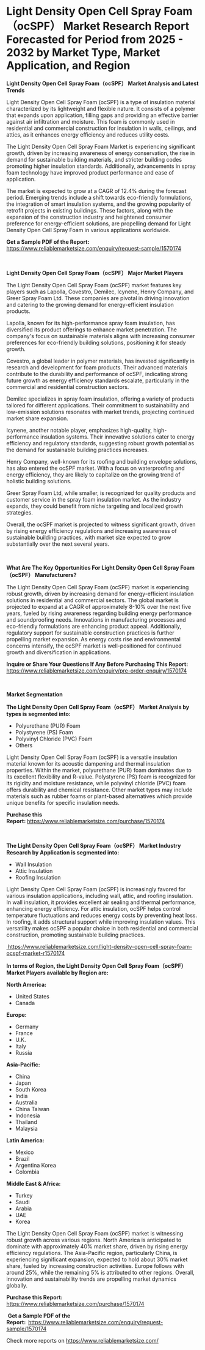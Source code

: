 <p><h1>Light Density Open Cell Spray Foam（ocSPF） Market Research Report Forecasted for Period from 2025 -  2032 by Market Type, Market Application, and Region</h1></p><p><strong>Light Density Open Cell Spray Foam（ocSPF） Market Analysis and Latest Trends</strong></p>
<p><p>Light Density Open Cell Spray Foam (ocSPF) is a type of insulation material characterized by its lightweight and flexible nature. It consists of a polymer that expands upon application, filling gaps and providing an effective barrier against air infiltration and moisture. This foam is commonly used in residential and commercial construction for insulation in walls, ceilings, and attics, as it enhances energy efficiency and reduces utility costs.</p><p>The Light Density Open Cell Spray Foam Market is experiencing significant growth, driven by increasing awareness of energy conservation, the rise in demand for sustainable building materials, and stricter building codes promoting higher insulation standards. Additionally, advancements in spray foam technology have improved product performance and ease of application.</p><p>The market is expected to grow at a CAGR of 12.4% during the forecast period. Emerging trends include a shift towards eco-friendly formulations, the integration of smart insulation systems, and the growing popularity of retrofit projects in existing buildings. These factors, along with the expansion of the construction industry and heightened consumer preference for energy-efficient solutions, are propelling demand for Light Density Open Cell Spray Foam in various applications worldwide.</p></p>
<p><strong>Get a Sample PDF of the Report:&nbsp;</strong> <a href="https://www.reliablemarketsize.com/enquiry/request-sample/1570174?utm_campaign=3458&utm_medium=2&utm_source=Github&utm_content=ia&utm_term=25032025&utm_id=light-density-open-cell-spray-foamocspf">https://www.reliablemarketsize.com/enquiry/request-sample/1570174</a></p>
<p>&nbsp;</p>
<p><strong>Light Density Open Cell Spray Foam（ocSPF） Major Market Players</strong></p>
<p><p>The Light Density Open Cell Spray Foam (ocSPF) market features key players such as Lapolla, Covestro, Demilec, Icynene, Henry Company, and Greer Spray Foam Ltd. These companies are pivotal in driving innovation and catering to the growing demand for energy-efficient insulation products.</p><p>Lapolla, known for its high-performance spray foam insulation, has diversified its product offerings to enhance market penetration. The company's focus on sustainable materials aligns with increasing consumer preferences for eco-friendly building solutions, positioning it for steady growth.</p><p>Covestro, a global leader in polymer materials, has invested significantly in research and development for foam products. Their advanced materials contribute to the durability and performance of ocSPF, indicating strong future growth as energy efficiency standards escalate, particularly in the commercial and residential construction sectors.</p><p>Demilec specializes in spray foam insulation, offering a variety of products tailored for different applications. Their commitment to sustainability and low-emission solutions resonates with market trends, projecting continued market share expansion.</p><p>Icynene, another notable player, emphasizes high-quality, high-performance insulation systems. Their innovative solutions cater to energy efficiency and regulatory standards, suggesting robust growth potential as the demand for sustainable building practices increases.</p><p>Henry Company, well-known for its roofing and building envelope solutions, has also entered the ocSPF market. With a focus on waterproofing and energy efficiency, they are likely to capitalize on the growing trend of holistic building solutions.</p><p>Greer Spray Foam Ltd, while smaller, is recognized for quality products and customer service in the spray foam insulation market. As the industry expands, they could benefit from niche targeting and localized growth strategies.</p><p>Overall, the ocSPF market is projected to witness significant growth, driven by rising energy efficiency regulations and increasing awareness of sustainable building practices, with market size expected to grow substantially over the next several years.</p></p>
<p>&nbsp;</p>
<p><strong>What Are The Key Opportunities For Light Density Open Cell Spray Foam（ocSPF） Manufacturers?</strong></p>
<p><p>The Light Density Open Cell Spray Foam (ocSPF) market is experiencing robust growth, driven by increasing demand for energy-efficient insulation solutions in residential and commercial sectors. The global market is projected to expand at a CAGR of approximately 8-10% over the next five years, fueled by rising awareness regarding building energy performance and soundproofing needs. Innovations in manufacturing processes and eco-friendly formulations are enhancing product appeal. Additionally, regulatory support for sustainable construction practices is further propelling market expansion. As energy costs rise and environmental concerns intensify, the ocSPF market is well-positioned for continued growth and diversification in applications.</p></p>
<p><strong>Inquire or Share Your Questions If Any Before Purchasing This Report:</strong> <a href="https://www.reliablemarketsize.com/enquiry/pre-order-enquiry/1570174?utm_campaign=3458&utm_medium=2&utm_source=Github&utm_content=ia&utm_term=25032025&utm_id=light-density-open-cell-spray-foamocspf">https://www.reliablemarketsize.com/enquiry/pre-order-enquiry/1570174</a></p>
<p>&nbsp;</p>
<p><strong>Market Segmentation</strong></p>
<p><strong>The Light Density Open Cell Spray Foam（ocSPF） Market Analysis by types is segmented into:</strong></p>
<p><ul><li>Polyurethane (PUR) Foam</li><li>Polystyrene (PS) Foam</li><li>Polyvinyl Chloride (PVC) Foam</li><li>Others</li></ul></p>
<p><p>Light Density Open Cell Spray Foam (ocSPF) is a versatile insulation material known for its acoustic dampening and thermal insulation properties. Within the market, polyurethane (PUR) foam dominates due to its excellent flexibility and R-value. Polystyrene (PS) foam is recognized for its rigidity and moisture resistance, while polyvinyl chloride (PVC) foam offers durability and chemical resistance. Other market types may include materials such as rubber foams or plant-based alternatives which provide unique benefits for specific insulation needs.</p></p>
<p><strong>Purchase this Report:&nbsp;</strong><a href="https://www.reliablemarketsize.com/purchase/1570174?utm_campaign=3458&utm_medium=2&utm_source=Github&utm_content=ia&utm_term=25032025&utm_id=light-density-open-cell-spray-foamocspf">https://www.reliablemarketsize.com/purchase/1570174</a></p>
<p>&nbsp;</p>
<p><strong>The Light Density Open Cell Spray Foam（ocSPF） Market Industry Research by Application is segmented into:</strong></p>
<p><ul><li>Wall Insulation</li><li>Attic Insulation</li><li>Roofing Insulation</li></ul></p>
<p><p>Light Density Open Cell Spray Foam (ocSPF) is increasingly favored for various insulation applications, including wall, attic, and roofing insulation. In wall insulation, it provides excellent air sealing and thermal performance, enhancing energy efficiency. For attic insulation, ocSPF helps control temperature fluctuations and reduces energy costs by preventing heat loss. In roofing, it adds structural support while improving insulation values. This versatility makes ocSPF a popular choice in both residential and commercial construction, promoting sustainable building practices.</p></p>
<p><a href="https://www.reliablemarketsize.com/light-density-open-cell-spray-foam-ocspf-market-r1570174?utm_campaign=3458&utm_medium=2&utm_source=Github&utm_content=ia&utm_term=25032025&utm_id=light-density-open-cell-spray-foamocspf">&nbsp;https://www.reliablemarketsize.com/light-density-open-cell-spray-foam-ocspf-market-r1570174</a></p>
<p><strong>In terms of Region, the Light Density Open Cell Spray Foam（ocSPF） Market Players available by Region are:</strong></p>
<p>
    <p> <strong> North America: </strong>
        <ul>
            <li>United States</li>
            <li>Canada</li>
        </ul>
        </p> 
    <p> <strong> Europe: </strong>
        <ul>
            <li>Germany</li>
            <li>France</li>
            <li>U.K.</li>
            <li>Italy</li>
            <li>Russia</li>
        </ul>
        </p> 
    <p> <strong> Asia-Pacific: </strong>
        <ul>
            <li>China</li>
            <li>Japan</li>
            <li>South Korea</li>
            <li>India</li>
            <li>Australia</li>
            <li>China Taiwan</li>
            <li>Indonesia</li>
            <li>Thailand</li>
            <li>Malaysia</li>
        </ul>
        </p> 
    <p> <strong> Latin America: </strong>
        <ul>
            <li>Mexico</li>
            <li>Brazil</li>
            <li>Argentina Korea</li>
            <li>Colombia</li>
        </ul>
        </p> 
    <p> <strong> Middle East & Africa: </strong>
        <ul>
            <li>Turkey</li>
            <li>Saudi</li>
            <li>Arabia</li>
            <li>UAE</li>
            <li>Korea</li>
        </ul>
    </p>
    </p>
<p><p>The Light Density Open Cell Spray Foam (ocSPF) market is witnessing robust growth across various regions. North America is anticipated to dominate with approximately 40% market share, driven by rising energy efficiency regulations. The Asia-Pacific region, particularly China, is experiencing significant expansion, expected to hold about 30% market share, fueled by increasing construction activities. Europe follows with around 25%, while the remaining 5% is attributed to other regions. Overall, innovation and sustainability trends are propelling market dynamics globally.</p></p>
<p><strong>Purchase this Report: </strong><a href="https://www.reliablemarketsize.com/purchase/1570174?utm_campaign=3458&utm_medium=2&utm_source=Github&utm_content=ia&utm_term=25032025&utm_id=light-density-open-cell-spray-foamocspf">https://www.reliablemarketsize.com/purchase/1570174</a></p>
<p>&nbsp;<strong>Get a Sample PDF of the Report:&nbsp;&nbsp;</strong><a href="https://www.reliablemarketsize.com/enquiry/request-sample/1570174?utm_campaign=3458&utm_medium=2&utm_source=Github&utm_content=ia&utm_term=25032025&utm_id=light-density-open-cell-spray-foamocspf">https://www.reliablemarketsize.com/enquiry/request-sample/1570174</a></p>
<p><strong></strong></p>
<p>Check more reports on <a href="https://www.reliablemarketsize.com/?utm_campaign=3458&utm_medium=2&utm_source=Github&utm_content=ia&utm_term=25032025&utm_id=light-density-open-cell-spray-foamocspf">https://www.reliablemarketsize.com/</a></p>